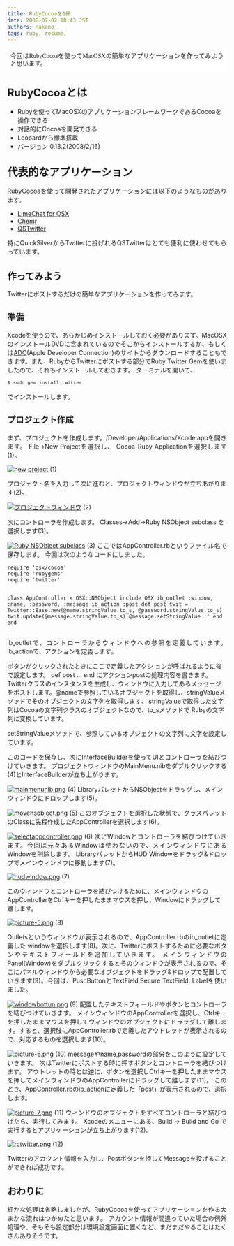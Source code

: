 ```yaml
---
title: RubyCocoaを1杯
date: 2008-07-02 18:43 JST
authors: nakano
tags: ruby, resume, 
---
```

<span class="Apple-style-span" style="font-family: Times; line-height: normal"> </span>
<p style="padding: 0.5em; background-color: #ffffff; font-family: Georgia,'Times New Roman',Times,serif; font-style: normal; font-variant: normal; font-weight: normal; font-size: 1em; line-height: 1.3em; font-size-adjust: none; font-stretch: normal" align="justify">今回はRubyCocoaを使ってMacOSXの簡単なアプリケーションを作ってみようと思います。<span id="more-75"></span></p>
<!--more-->
<h2><span class="Apple-style-span" style="font-size: 16px; font-weight: normal"><span class="Apple-style-span" style="font-size: 24px; font-weight: bold">RubyCocoaとは</span></span></h2>
<ul>
	<li>Rubyを使ってMacOSXのアプリケーションフレームワークであるCocoaを操作できる</li>
	<li>対話的にCocoaを開発できる</li>
	<li>Leopardから標準搭載</li>
	<li>バージョン 0.13.2(2008/2/16)</li>
</ul>
<h2><span class="Apple-style-span" style="font-size: 16px; font-weight: normal"><span class="Apple-style-span" style="font-size: 24px; font-weight: bold">代表的なアプリケーション</span></span></h2>
<p align="justify">RubyCocoaを使って開発されたアプリケーションには以下のようなものがあります。</p>

<ul>
	<li><a href="http://limechat.sourceforge.net/index_ja.html">LimeChat for OSX</a></li>
	<li><a href="http://coderepos.org/share/wiki/Chemr">Chemr</a></li>
	<li><a href="http://blog.deadbeaf.org/2008/03/01/qstwitter-14/">QSTwitter
</a></li>
</ul>
<p align="justify">特にQuickSilverからTwitterに投げれるQSTwitterはとても便利に使わせてもらっています。</p>

<h2>作ってみよう</h2>
<p align="justify">Twitterにポストするだけの簡単なアプリケーションを作ってみます。</p>

<h2><font class="Apple-style-span" size="6"><span class="Apple-style-span" style="font-size: 19px">準備</span></font></h2>
<p align="justify">Xcodeを使うので、あらかじめインストールしておく必要があります。MacOSXのインストールDVDに含まれているのでそこからインストールするか、もしくは<a href="http://developer.apple.com/">ADC</a>(Apple Developer Connection)のサイトからダウンロードすることもできます。また、RubyからTwitterにポストする部分でRuby Twitter Gemを使いましたので、それもインストールしておきます。 ターミナルを開いて、</p>

<pre style="font-family: 'Courier New',fixed; font-size: 11px; line-height: 13px">$ sudo gem install twitter</code></pre>
でインストールします。
<h2><font class="Apple-style-span" size="6"><span class="Apple-style-span" style="font-size: 19px">プロジェクト作成</span></font></h2>
<p align="justify">まず、プロジェクトを作成します。/Developer/Applications/Xcode.appを開きます。 File-&gt;New Projectを選択し、 Cocoa-Ruby Applicationを選択します(1)。</p>
<p align="justify"><a href="/images/2008/06/2008-06-26_0029.png" title="new project"><img src="/images/2008/06/2008-06-26_0029.thumbnail.png" alt="new project" /></a> (1)</p>
プロジェクト名を入力して次に進むと、プロジェクトウィンドウが立ちあがります(2)。
<p align="justify"><a href="/images/2008/06/2008-06-26_0031.png" title="プロジェクトウィンドウ"><img src="/images/2008/06/2008-06-26_0031.thumbnail.png" alt="プロジェクトウィンドウ" /></a> (2)</p>
次にコントローラを作成します。 Classes-&gt;Add-&gt;Ruby NSObject subclass を選択します(3)。

<p align="justify"> <a href="/images/2008/06/2008-06-26_0032.png" title="Ruby NSObject subclass"><img src="/images/2008/06/2008-06-26_0032.thumbnail.png" alt="Ruby NSObject subclass" /></a> (3)
ここではAppController.rbというファイル名で保存します。 今回は次のようなコードにしました。
<pre><code>require 'osx/cocoa'
require 'rubygems'
require 'twitter'

class AppController &lt; OSX::NSObject
  include OSX
  ib_outlet :window, :name, :password, :message
  ib_action :post
  def post
    twit = Twitter::Base.new(@name.stringValue.to_s, @password.stringValue.to_s)
    twit.update(@message.stringValue.to_s)
    @message.setStringValue ''
  end
end</code></pre>
<p align="justify"> ib_outletで、コントローラからウィンドウへの参照を定義しています。 ib_actionで、アクションを定義します。</p>
ボタンがクリックされたときにここで定義したアクシ ョンが呼ばれるように後で設定します。
def post … end にアクションpostの処理内容を書きます。 Twitterクラスのインスタンスを生成し、ウィンドウに入力してあるメッセージをポストします。@nameで参照しているオブジェクトを取得し、stringValueメソッドでそのオブジェクトの文字列を取得します。 stringValueで取得した文字列はCocoaの文字列クラスのオブジェクトなので、to_sメソッドで Rubyの文字列に変換しています。
<p align="justify"> setStringValueメソッドで、参照しているオブジェクトの文字列に文字を設定しています。</p>
<p align="justify">このコードを保存し、次にInterfaceBuilderを使ってUIとコントローラを結びつけていきます。 プロジェクトウィンドウのMainMenu.nibをダブルクリックする(4)とInterfaceBuilderが立ち上がります。</p>
 <a href="/images/2008/06/mainmenunib.png" title="mainmenunib.png"><img src="/images/2008/06/mainmenunib.thumbnail.png" alt="mainmenunib.png" /></a> (4)
LibraryパレットからNSObjectをドラッグし、メインウィンドウにドロップします(5)。

<p align="justify"><a href="/images/2008/06/movensobject.png" title="movensobject.png"><img src="/images/2008/06/movensobject.thumbnail.png" alt="movensobject.png" /></a> (5)
このオブジェクトを選択した状態で、クラスパレットのClassに先程作成したAppControllerを選択します(6)。

<p align="justify"> <a href="/images/2008/06/selectappcontroller.png" title="selectappcontroller.png"><img src="/images/2008/06/selectappcontroller.thumbnail.png" alt="selectappcontroller.png" /></a> (6)
次にWindowとコントローラを結びつけていきます。今回は元々あるWindowは使わないので、メインウィンドウにあるWindowを削除します。
LibraryパレットからHUD Windowをドラッグ&amp;ドロップでメインウィンドウに移動します(7)。

<a href="/images/2008/06/hudwindow.png" title="hudwindow.png"><img src="/images/2008/06/hudwindow.thumbnail.png" alt="hudwindow.png" /></a> (7)

このウィンドウとコントローラを結びつけるために、メインウィンドウのAppControllerをCtrlキーを押したままマウスを押し、Windowにドラッグして離します。
<p align="justify"><a href="/images/2008/06/picture-5.png" title="picture-5.png"><img src="/images/2008/06/picture-5.thumbnail.png" alt="picture-5.png" /></a> (8)</p>

<p align="justify"> Outletsというウィンドウが表示されるので、AppController.rbのib_outletに定義した windowを選択します(8)。次に、Twitterにポストするために必要なボタンやテキストフィールドを追加していきます。
メインウィンドウのPanel(Window)をダブルクリックするとそのウィンドウが表示されるので、そこにパネルウィンドウから必要なオブジェクトをドラッグ&amp;ドロップで配置していきます(9)。今回は、PushButtonとTextField,Secure TextField, Labelを使いました。

<p align="justify"><a href="/images/2008/06/windowbottun.png" title="windowbottun.png"><img src="/images/2008/06/windowbottun.thumbnail.png" alt="windowbottun.png" /></a> (9)
配置したテキストフィールドやボタンとコントローラを結びつけていきます。
メインウィンドウのAppControllerを選択し、Ctrlキーを押したままマウスを押してウィンドウのオブジェクトにドラッグして離します。すると、選択肢にAppController.rbで定義したアウトレットが表示されるので、対応するものを選択します(10)。

<p align="justify"><a href="/images/2008/06/picture-6.png" title="picture-6.png"><img src="/images/2008/06/picture-6.thumbnail.png" alt="picture-6.png" /></a> (10)
messageやname,passwordの部分をこのように設定していきます。
次はTwitterにポストする時に押すボタンとコントローラを結びつけます。
アウトレットの時とは逆に、ボタンを選択しCtrlキーを押したままマウスを押してメインウィンドウのAppControllerにドラッグして離します(11)。
このとき、AppController.rbのib_actionに定義した「post」が表示されるので、選択します。

<p align="justify"><a href="/images/2008/06/picture-7.png" title="picture-7.png"><img src="/images/2008/06/picture-7.thumbnail.png" alt="picture-7.png" /></a> (11)
ウィンドウのオブジェクトをすべてコントローラと結びつけたら、実行してみます。
Xcodeのメニューにある、Build -&gt; Build and Go で実行するとアプリケーションが立ち上がります(12)。
<p align="justify"> <a href="/images/2008/06/rctwitter.png" title="rctwitter.png"><img src="/images/2008/06/rctwitter.thumbnail.png" alt="rctwitter.png" /></a> (12)</p>
<p align="justify"> Twitterのアカウント情報を入力し、Postボタンを押してMessageを投げることができれば成功です。</p>

<h2>おわりに</h2>
<p align="justify"> 細かな処理は省略しましたが、RubyCocoaを使ってアプリケーションを作る大まかな流れはつかめたと思います。
アカウント情報が間違っていた場合の例外処理や、そもそも設定部分は環境設定画面に置くなど、まだまだやることはたくさんありそうです。
